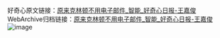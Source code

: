 好奇心原文链接：[原来克林顿不用电子邮件_智能_好奇心日报-王嘉俊](https://www.qdaily.com/articles/7299.html)
WebArchive归档链接：[原来克林顿不用电子邮件_智能_好奇心日报-王嘉俊](http://web.archive.org/web/20190623172213/https://www.qdaily.com/articles/7299.html)
![image](http://ww3.sinaimg.cn/large/007d5XDply1g3wi4vtzccj30u02it1kx)